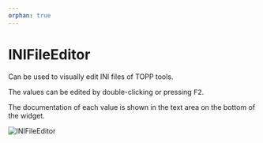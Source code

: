 ```yaml
---
orphan: true
---
```

INIFileEditor
============

Can be used to visually edit INI files of TOPP tools.

The values can be edited by double-clicking or pressing <kbd>F2</kbd>.

The documentation of each value is shown in the text area on the bottom of the widget.

![INIFileEditor](/images/topp/INIFileEditor.png)
